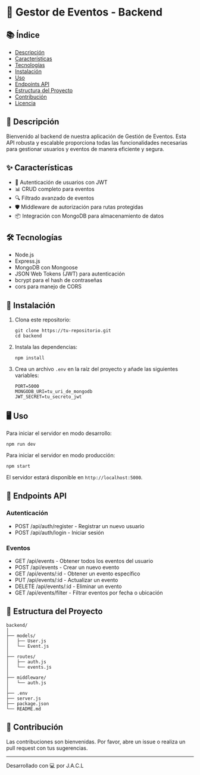 # 🚀 Gestor de Eventos - Backend

## 📚 Índice

- [Descripción](#-descripción)
- [Características](#-características)
- [Tecnologías](#-tecnologías)
- [Instalación](#-instalación)
- [Uso](#-uso)
- [Endpoints API](#-endpoints-api)
- [Estructura del Proyecto](#-estructura-del-proyecto)
- [Contribución](#-contribución)
- [Licencia](#-licencia)

## 🌟 Descripción

Bienvenido al backend de nuestra aplicación de Gestión de Eventos. Esta API robusta y escalable proporciona todas las funcionalidades necesarias para gestionar usuarios y eventos de manera eficiente y segura.

## ✨ Características

- 🔐 Autenticación de usuarios con JWT
- 📊 CRUD completo para eventos
- 🔍 Filtrado avanzado de eventos
- 🛡️ Middleware de autorización para rutas protegidas
- 📦 Integración con MongoDB para almacenamiento de datos

## 🛠 Tecnologías

- Node.js
- Express.js
- MongoDB con Mongoose
- JSON Web Tokens (JWT) para autenticación
- bcrypt para el hash de contraseñas
- cors para manejo de CORS

## 🚀 Instalación

1. Clona este repositorio:
   ```
   git clone https://tu-repositorio.git
   cd backend
   ```

2. Instala las dependencias:
   ```
   npm install
   ```

3. Crea un archivo `.env` en la raíz del proyecto y añade las siguientes variables:
   ```
   PORT=5000
   MONGODB_URI=tu_uri_de_mongodb
   JWT_SECRET=tu_secreto_jwt
   ```

## 🖥 Uso

Para iniciar el servidor en modo desarrollo:

```
npm run dev
```

Para iniciar el servidor en modo producción:

```
npm start
```

El servidor estará disponible en `http://localhost:5000`.

## 🔗 Endpoints API

### Autenticación

- POST /api/auth/register - Registrar un nuevo usuario
- POST /api/auth/login - Iniciar sesión

### Eventos

- GET /api/events - Obtener todos los eventos del usuario
- POST /api/events - Crear un nuevo evento
- GET /api/events/:id - Obtener un evento específico
- PUT /api/events/:id - Actualizar un evento
- DELETE /api/events/:id - Eliminar un evento
- GET /api/events/filter - Filtrar eventos por fecha o ubicación

## 📁 Estructura del Proyecto

```
backend/
│
├── models/
│   ├── User.js
│   └── Event.js
│
├── routes/
│   ├── auth.js
│   └── events.js
│
├── middleware/
│   └── auth.js
│
├── .env
├── server.js
├── package.json
└── README.md
```

## 🤝 Contribución

Las contribuciones son bienvenidas. Por favor, abre un issue o realiza un pull request con tus sugerencias.


---

Desarrollado con 💻 por J.A.C.L